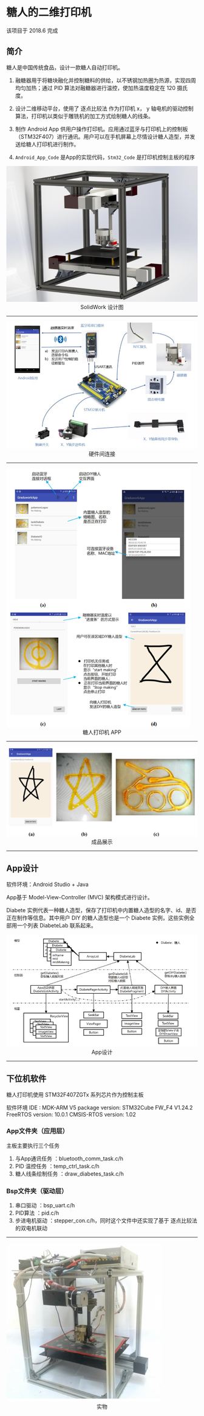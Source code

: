 # 糖人的二维打印机

该项目于 2018.6 完成

## 简介 
糖人是中国传统食品，设计一款糖人自动打印机。

1. 融糖器用于将糖块融化并控制糖料的供给，以不锈钢加热圈为热源，实现四周均匀加热；通过 PID 算法对融糖器进行温控，使加热温度稳定在 120 摄氏度。

2. 设计二维移动平台，使用了 逐点比较法 作为打印机 x， y 轴电机的驱动控制算法，打印机以类似于雕铣机的加工方式绘制糖人的线条。

3. 制作 Android App 供用户操作打印机。应用通过蓝牙与打印机上的控制板（STM32F407）进行通讯。用户可以在手机屏幕上尽情设计糖人造型，并发送给糖人打印机进行制作。

4. `Android_App_Code` 是App的实现代码，`Stm32_Code` 是打印机控制主板的程序

<img src="img/SolidWork_model.png" style="zoom:80%;display: inline-block; float:middle"/>
<center>SolidWork 设计图</center>

----

<img src="img/Hardware_connection.png" style="zoom:80%;display: inline-block; float:middle"/>
<center>硬件间连接</center>

---

<img src="img/Printer_APP.png" style="zoom:80%;display: inline-block; float:middle"/>
<center>糖人打印机 APP</center>

---

<img src="img/Diabetes.png" style="zoom:80%;display: inline-block; float:middle"/>
<center>成品展示</center>

---


## App设计

软件环境：Android Studio + Java

App基于 Model-View-Controller (MVC) 架构模式进行设计。

Diabete 实例代表一种糖人造型，保存了打印机中内置糖人造型的名字、id、是否正在制作等信息。其中用户 DIY 的糖人造型也是一个 
Diabete 实例，这些实例全部用一个列表 DiabeteLab 联系起来。

<img src="img/App_design.png" style="zoom:80%;display: inline-block; float:middle"/>
<center>App设计</center>

---

## 下位机软件
糖人打印机使用 STM32F407ZGTx 系列芯片作为控制主板

软件环境
IDE : MDK-ARM V5
package version: STM32Cube FW_F4 V1.24.2
FreeRTOS version: 10.0.1
CMSIS-RTOS version: 1.02

### App文件夹（应用层）
主板主要执行三个任务
1. 与App通讯任务 ：bluetooth_comm_task.c/h
2. PID 温控任务 ：temp_ctrl_task.c/h
3. 糖人线条绘制任务 ：draw_diabetes_task.c/h

### Bsp文件夹（驱动层）
1. 串口驱动 ：bsp_uart.c/h
2. PID算法 ：pid.c/h
3. 步进电机驱动 ：stepper_con.c/h，同时这个文件中还实现了基于 逐点比较法 的双电机联动

---
<img src="img/Diabetes_printer.png" style="zoom:80%;display: inline-block; float:middle"/>
<center>实物</center>

